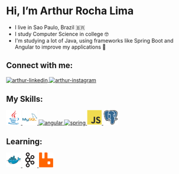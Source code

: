 # Hi, I’m Arthur Rocha Lima 
- I live in Sao Paulo, Brazil :brazil: 
- I study Computer Science in college :nerd_face:	
- I'm studying a lot of Java, using frameworks like Spring Boot and Angular to improve my applications :memo:

## Connect with me:
<a href="https://www.linkedin.com/in/arthur-rocha-lima-688328176/" target="_blank">
<img align="center" alt="arthur-linkedin" height="30" width="40" src="https://raw.githubusercontent.com/rahuldkjain/github-profile-readme-generator/master/src/images/icons/Social/linked-in-alt.svg" style="max-width:100%;">
</a>
<a href="https://www.instagram.com/rochaa.arthur/" target="_blank">
<img align="center" alt="arthur-instagram" height="30" width="40" src="https://raw.githubusercontent.com/rahuldkjain/github-profile-readme-generator/master/src/images/icons/Social/instagram.svg" style="max-width:100%;">
</a>

## My Skills:
<p align="left"> 
<a href="https://www.java.com" target="_blank"> <img src="https://raw.githubusercontent.com/devicons/devicon/master/icons/java/java-original.svg" alt="java" width="40" height="40"/> </a> 
<a href="https://www.mysql.com/" target="_blank"> <img src="https://raw.githubusercontent.com/devicons/devicon/master/icons/mysql/mysql-original-wordmark.svg" alt="mysql" width="40" height="40"/> </a> 
<a href="https://angular.io" target="_blank"> <img src="https://angular.io/assets/images/logos/angular/angular.svg" alt="angular" width="40" height="40"/> </a> 
<a href="https://spring.io/" target="_blank"> <img src="https://www.vectorlogo.zone/logos/springio/springio-icon.svg" alt="spring" width="40" height="40"/> </a>
<a href="https://developer.mozilla.org/en-US/docs/Web/JavaScript" target="_blank"> <img src="https://raw.githubusercontent.com/devicons/devicon/master/icons/javascript/javascript-original.svg" alt="javascript" width="40" height="40"/> </a> 
<a href="https://www.postgresql.org/" target="_blank"> <img src="https://github.com/devicons/devicon/blob/master/icons/postgresql/postgresql-original.svg" alt="postgresql" width="40" height="40"/> </a>

## Learning:
<a href="https://www.docker.com/" target="_blank"> <img src="https://github.com/devicons/devicon/blob/master/icons/docker/docker-original.svg" alt="docker" width="40" height="40"/> </a> 
<a href="https://kafka.apache.org/" target="_blank"> <img src="https://github.com/devicons/devicon/blob/master/icons/apachekafka/apachekafka-original.svg" alt="apache-kafka" width="40" height="40"/> </a> 
<a href="https://www.rabbitmq.com/" target="_blank"> <img src="https://github.com/devicons/devicon/blob/master/icons/rabbitmq/rabbitmq-original.svg" alt="rabbit-mq" width="40" height="40"/> </a> 
</p>
